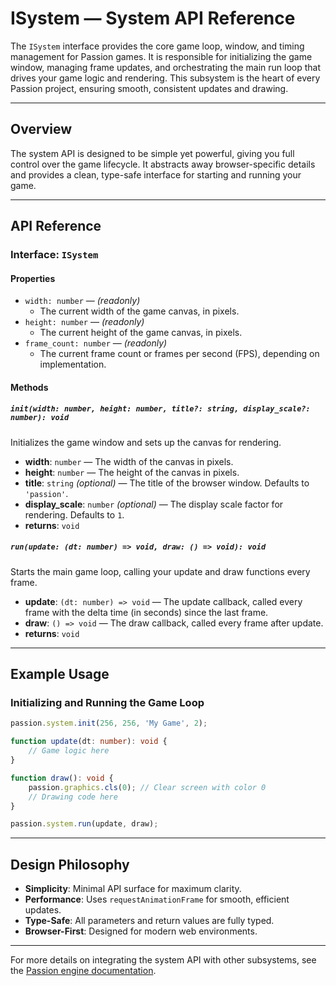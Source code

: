 # ISystem — System API Reference

The `ISystem` interface provides the core game loop, window, and timing management for Passion games. It is responsible for initializing the game window, managing frame updates, and orchestrating the main run loop that drives your game logic and rendering. This subsystem is the heart of every Passion project, ensuring smooth, consistent updates and drawing.

---

## Overview

The system API is designed to be simple yet powerful, giving you full control over the game lifecycle. It abstracts away browser-specific details and provides a clean, type-safe interface for starting and running your game.

---

## API Reference

### Interface: `ISystem`

#### Properties

- `width: number` — *(readonly)*
  - The current width of the game canvas, in pixels.
- `height: number` — *(readonly)*
  - The current height of the game canvas, in pixels.
- `frame_count: number` — *(readonly)*
  - The current frame count or frames per second (FPS), depending on implementation.

#### Methods

##### `init(width: number, height: number, title?: string, display_scale?: number): void`
Initializes the game window and sets up the canvas for rendering.

- **width**: `number` — The width of the canvas in pixels.
- **height**: `number` — The height of the canvas in pixels.
- **title**: `string` *(optional)* — The title of the browser window. Defaults to `'passion'`.
- **display_scale**: `number` *(optional)* — The display scale factor for rendering. Defaults to `1`.
- **returns**: `void`

##### `run(update: (dt: number) => void, draw: () => void): void`
Starts the main game loop, calling your update and draw functions every frame.

- **update**: `(dt: number) => void` — The update callback, called every frame with the delta time (in seconds) since the last frame.
- **draw**: `() => void` — The draw callback, called every frame after update.
- **returns**: `void`

---

## Example Usage

### Initializing and Running the Game Loop
```typescript
passion.system.init(256, 256, 'My Game', 2);

function update(dt: number): void {
    // Game logic here
}

function draw(): void {
    passion.graphics.cls(0); // Clear screen with color 0
    // Drawing code here
}

passion.system.run(update, draw);
```

---

## Design Philosophy

- **Simplicity**: Minimal API surface for maximum clarity.
- **Performance**: Uses `requestAnimationFrame` for smooth, efficient updates.
- **Type-Safe**: All parameters and return values are fully typed.
- **Browser-First**: Designed for modern web environments.

---

For more details on integrating the system API with other subsystems, see the [Passion engine documentation](./passion.md).

